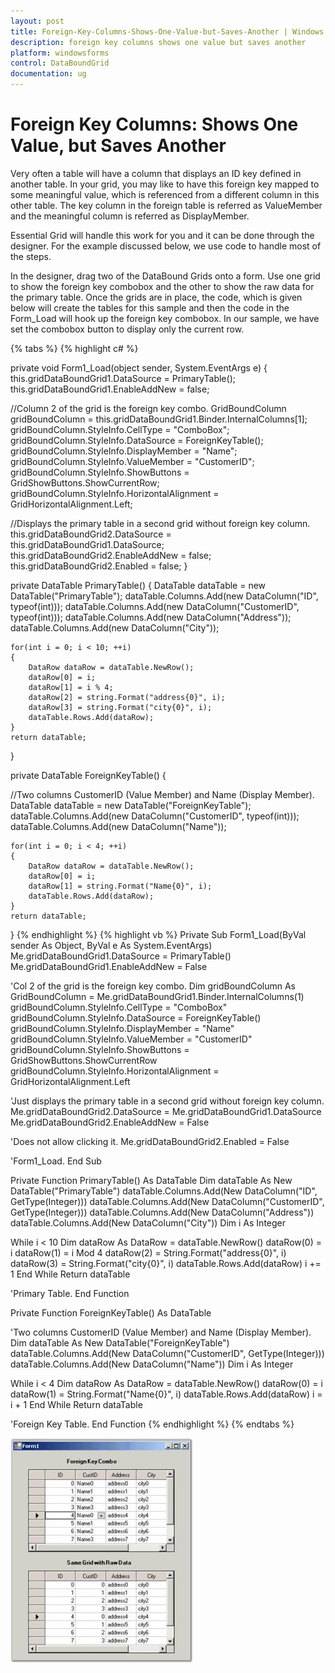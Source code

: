 ```yaml
---
layout: post
title: Foreign-Key-Columns-Shows-One-Value-but-Saves-Another | Windows Forms | Syncfusion
description: foreign key columns shows one value but saves another
platform: windowsforms
control: DataBoundGrid
documentation: ug
---
```


# Foreign Key Columns: Shows One Value, but Saves Another

Very often a table will have a column that displays an ID key defined in another table. In your grid, you may like to have this foreign key mapped to some meaningful value, which is referenced from a different column in this other table. The key column in the foreign table is referred as ValueMember and the meaningful column is referred as DisplayMember. 

Essential Grid will handle this work for you and it can be done through the designer. For the example discussed below, we use code to handle most of the steps.

In the designer, drag two of the DataBound Grids onto a form. Use one grid to show the foreign key combobox and the other to show the raw data for the primary table. Once the grids are in place, the code, which is given below will create the tables for this sample and then the code in the Form_Load will hook up the foreign key combobox. In our sample, we have set the combobox button to display only the current row.

{% tabs %}
{% highlight c# %}

private void Form1_Load(object sender, System.EventArgs e)
{
    this.gridDataBoundGrid1.DataSource = PrimaryTable();
    this.gridDataBoundGrid1.EnableAddNew = false;

//Column 2 of the grid is the foreign key combo.
    GridBoundColumn gridBoundColumn = this.gridDataBoundGrid1.Binder.InternalColumns[1];
    gridBoundColumn.StyleInfo.CellType = "ComboBox";
    gridBoundColumn.StyleInfo.DataSource = ForeignKeyTable();
    gridBoundColumn.StyleInfo.DisplayMember = "Name";
    gridBoundColumn.StyleInfo.ValueMember = "CustomerID";
    gridBoundColumn.StyleInfo.ShowButtons = GridShowButtons.ShowCurrentRow;
    gridBoundColumn.StyleInfo.HorizontalAlignment = GridHorizontalAlignment.Left;

//Displays the primary table in a second grid without foreign key column.
    this.gridDataBoundGrid2.DataSource = this.gridDataBoundGrid1.DataSource;
    this.gridDataBoundGrid2.EnableAddNew = false;
    this.gridDataBoundGrid2.Enabled = false;
}

private DataTable PrimaryTable()
{
    DataTable dataTable = new DataTable("PrimaryTable");
    dataTable.Columns.Add(new DataColumn("ID", typeof(int)));
    dataTable.Columns.Add(new DataColumn("CustomerID", typeof(int)));
    dataTable.Columns.Add(new DataColumn("Address"));
    dataTable.Columns.Add(new DataColumn("City"));

    for(int i = 0; i < 10; ++i)
    {
        DataRow dataRow = dataTable.NewRow();
        dataRow[0] = i;
        dataRow[1] = i % 4;
        dataRow[2] = string.Format("address{0}", i);
        dataRow[3] = string.Format("city{0}", i);
        dataTable.Rows.Add(dataRow);
    }
    return dataTable;
}

private DataTable ForeignKeyTable()
{

//Two columns CustomerID (Value Member) and Name (Display Member).
    DataTable dataTable = new DataTable("ForeignKeyTable");
    dataTable.Columns.Add(new DataColumn("CustomerID", typeof(int)));
    dataTable.Columns.Add(new DataColumn("Name"));

    for(int i = 0; i < 4; ++i)
    {
        DataRow dataRow = dataTable.NewRow();
        dataRow[0] = i;
        dataRow[1] = string.Format("Name{0}", i);
        dataTable.Rows.Add(dataRow);
    }
    return dataTable;
}
{% endhighlight  %}
{% highlight vb %}
Private Sub Form1_Load(ByVal sender As Object, ByVal e As System.EventArgs)
Me.gridDataBoundGrid1.DataSource = PrimaryTable()
Me.gridDataBoundGrid1.EnableAddNew = False

'Col 2 of the grid is the foreign key combo.
Dim gridBoundColumn As GridBoundColumn = Me.gridDataBoundGrid1.Binder.InternalColumns(1)
gridBoundColumn.StyleInfo.CellType = "ComboBox"
gridBoundColumn.StyleInfo.DataSource = ForeignKeyTable()
gridBoundColumn.StyleInfo.DisplayMember = "Name"
gridBoundColumn.StyleInfo.ValueMember = "CustomerID"
gridBoundColumn.StyleInfo.ShowButtons = GridShowButtons.ShowCurrentRow
gridBoundColumn.StyleInfo.HorizontalAlignment = GridHorizontalAlignment.Left

'Just displays the primary table in a second grid without foreign key column.
Me.gridDataBoundGrid2.DataSource = Me.gridDataBoundGrid1.DataSource
Me.gridDataBoundGrid2.EnableAddNew = False

'Does not allow clicking it.
Me.gridDataBoundGrid2.Enabled = False

'Form1_Load.
End Sub

Private Function PrimaryTable() As DataTable
Dim dataTable As New DataTable("PrimaryTable")
dataTable.Columns.Add(New DataColumn("ID", GetType(Integer)))
dataTable.Columns.Add(New DataColumn("CustomerID", GetType(Integer)))
dataTable.Columns.Add(New DataColumn("Address"))
dataTable.Columns.Add(New DataColumn("City"))
Dim i As Integer

While i < 10
Dim dataRow As DataRow = dataTable.NewRow()
dataRow(0) = i
dataRow(1) = i Mod 4
dataRow(2) = String.Format("address{0}", i)
dataRow(3) = String.Format("city{0}", i)
dataTable.Rows.Add(dataRow)
i += 1
End While
Return dataTable

'Primary Table.
End Function

Private Function ForeignKeyTable() As DataTable

'Two columns CustomerID (Value Member) and Name (Display Member).
Dim dataTable As New DataTable("ForeignKeyTable")
dataTable.Columns.Add(New DataColumn("CustomerID", GetType(Integer)))
dataTable.Columns.Add(New DataColumn("Name"))
Dim i As Integer

While i < 4
Dim dataRow As DataRow = dataTable.NewRow()
dataRow(0) = i
dataRow(1) = String.Format("Name{0}", i)
dataTable.Rows.Add(dataRow)
i = i + 1
End While
Return dataTable

'Foreign Key Table.
End Function
{% endhighlight  %}
{% endtabs %}

![](Foreign-Key-Columns-Shows-One-Value-but-Saves-Another_images/Foreign-Key-Columns-Shows-One-Value-but-Saves-Another_img1.jpeg) 



